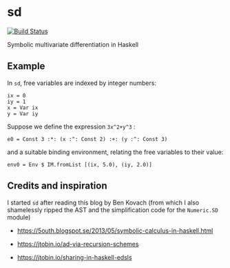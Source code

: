 # sd

[![Build Status](https://travis-ci.org/ocramz/sd.png)](https://travis-ci.org/ocramz/sd)

Symbolic multivariate differentiation in Haskell


## Example

In `sd`, free variables are indexed by integer numbers:

    ix = 0
    iy = 1
    x = Var ix
    y = Var iy

Suppose we define the expression `3x^2+y^3` :

    e0 = Const 3 :*: (x :^: Const 2) :+: (y :^: Const 3)
    
and a suitable binding environment, relating the free variables to their value:

    env0 = Env $ IM.fromList [(ix, 5.0), (iy, 2.0)]



## Credits and inspiration

I started `sd` after reading this blog by Ben Kovach (from which I also shamelessly ripped the AST and the simplification code for the `Numeric.SD` module)

* https://5outh.blogspot.se/2013/05/symbolic-calculus-in-haskell.html

* https://jtobin.io/ad-via-recursion-schemes

* https://jtobin.io/sharing-in-haskell-edsls
